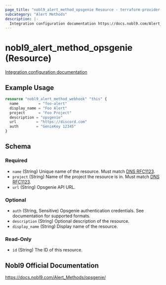 ```yaml
---
page_title: "nobl9_alert_method_opsgenie Resource - terraform-provider-nobl9"
subcategory: "Alert Methods"
description: |-
  Integration configuration documentation https://docs.nobl9.com/Alert_Methods/opsgenie
---
```


# nobl9_alert_method_opsgenie (Resource)

[Integration configuration documentation](https://docs.nobl9.com/Alert_Methods/opsgenie)

## Example Usage

```terraform
resource "nobl9_alert_method_webhook" "this" {
  name         = "foo-alert"
  display_name = "Foo Alert"
  project      = "Foo Project"
  description = "opsgenie"
  url         = "https://discord.com"
  auth		  = "GenieKey 12345"
}
```

<!-- schema generated by tfplugindocs -->
## Schema

### Required

- `name` (String) Unique name of the resource. Must match [DNS RFC1123](https://kubernetes.io/docs/concepts/overview/working-with-objects/names/#names).
- `project` (String) Name of the project the resource is in. Must match [DNS RFC1123](https://kubernetes.io/docs/concepts/overview/working-with-objects/names/#names).
- `url` (String) Opsgenie API URL.

### Optional

- `auth` (String, Sensitive) Opsgenie authentication credentials. See documentation for supported formats.
- `description` (String) Optional description of the resource.
- `display_name` (String) Display name of the resource.

### Read-Only

- `id` (String) The ID of this resource.

## Nobl9 Official Documentation

https://docs.nobl9.com/Alert_Methods/opsgenie/